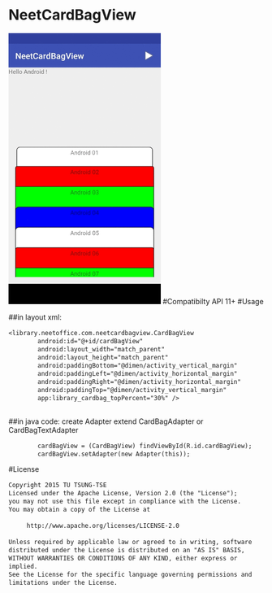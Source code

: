 # NeetCardBagView
<img src="https://github.com/azril0409/NeetCardBagView/blob/d0b97bc5f7105968d3194ea90f5deaa7ee20c669/sample.gif" alt="sample.gif" width="300px">
#Compatibilty
API 11+
#Usage

##in layout xml:
```
<library.neetoffice.com.neetcardbagview.CardBagView
        android:id="@+id/cardBagView"
        android:layout_width="match_parent"
        android:layout_height="match_parent"
        android:paddingBottom="@dimen/activity_vertical_margin"
        android:paddingLeft="@dimen/activity_horizontal_margin"
        android:paddingRight="@dimen/activity_horizontal_margin"
        android:paddingTop="@dimen/activity_vertical_margin"
        app:library_cardbag_topPercent="30%" />
        
```
##in java code:
create Adapter extend CardBagAdapter or CardBagTextAdapter
```
        cardBagView = (CardBagView) findViewById(R.id.cardBagView);
        cardBagView.setAdapter(new Adapter(this));
```

#License
```
Copyright 2015 TU TSUNG-TSE
Licensed under the Apache License, Version 2.0 (the "License");
you may not use this file except in compliance with the License.
You may obtain a copy of the License at

     http://www.apache.org/licenses/LICENSE-2.0

Unless required by applicable law or agreed to in writing, software
distributed under the License is distributed on an "AS IS" BASIS,
WITHOUT WARRANTIES OR CONDITIONS OF ANY KIND, either express or implied.
See the License for the specific language governing permissions and
limitations under the License.
```
